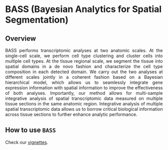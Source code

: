 # BASS (Bayesian Analytics for Spatial Segmentation)
## Overview
<p align="justify"> BASS performs transcriptomic analyses at two anatomic scales. At the single-cell scale, we perform cell type clustering and cluster cells into multiple cell types. At the tissue regional scale, we segment the tissue into spatial domains in a de novo fashion and characterize the cell type composition in each detected domain. We carry out the two analyses at different scales jointly in a coherent fashion based on a Bayesian hierarchical model, which allows us to seamlessly integrate gene expression information with spatial information to improve the effectiveness of both analyses. Importantly, our method allows for multi-sample integrative analysis of spatial transcriptomic data measured on multiple tissue sections in the same anatomic region. Integrative analysis of multiple spatial transcriptomic data allows us to borrow critical biological information across tissue sections to further enhance analytic performance. </p>

## How to use `BASS`
Check our [vignettes](https://zhengli09.github.io/BASS-Analysis/).